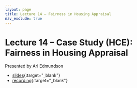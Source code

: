 ```yaml
---
layout: page
title: Lecture 14 – Fairness in Housing Appraisal
nav_exclude: true
---
```


# Lecture 14 – Case Study (HCE): Fairness in Housing Appraisal

Presented by Ari Edmundson

- [slides](https://drive.google.com/file/d/136M54OegWaKUi4kvaJCGZazdWW1rCEwE/view?usp=sharing){:target="_blank"}
- [recording](https://bcourses.berkeley.edu/courses/1518286/external_tools/78985){:target="_blank"}